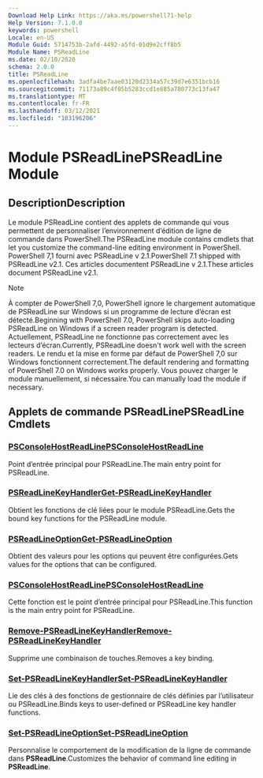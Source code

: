 ```yaml
---
Download Help Link: https://aka.ms/powershell71-help
Help Version: 7.1.0.0
keywords: powershell
Locale: en-US
Module Guid: 5714753b-2afd-4492-a5fd-01d9e2cff8b5
Module Name: PSReadLine
ms.date: 02/10/2020
schema: 2.0.0
title: PSReadLine
ms.openlocfilehash: 3adfa4be7aae03120d2334a57c39d7e6351bcb16
ms.sourcegitcommit: 71173a89c4f05b5283ccd1e885a780773c13fa47
ms.translationtype: MT
ms.contentlocale: fr-FR
ms.lasthandoff: 03/12/2021
ms.locfileid: "103196206"
---
```

# <span data-ttu-id="47ea0-103">Module PSReadLine</span><span class="sxs-lookup"><span data-stu-id="47ea0-103">PSReadLine Module</span></span>

## <span data-ttu-id="47ea0-104">Description</span><span class="sxs-lookup"><span data-stu-id="47ea0-104">Description</span></span>

<span data-ttu-id="47ea0-105">Le module PSReadLine contient des applets de commande qui vous permettent de personnaliser l’environnement d’édition de ligne de commande dans PowerShell.</span><span class="sxs-lookup"><span data-stu-id="47ea0-105">The PSReadLine module contains cmdlets that let you customize the command-line editing environment in PowerShell.</span></span> <span data-ttu-id="47ea0-106">PowerShell 7,1 fourni avec PSReadLine v 2.1.</span><span class="sxs-lookup"><span data-stu-id="47ea0-106">PowerShell 7.1 shipped with PSReadLine v2.1.</span></span> <span data-ttu-id="47ea0-107">Ces articles documentent PSReadLine v 2.1.</span><span class="sxs-lookup"><span data-stu-id="47ea0-107">These articles document PSReadLine v2.1.</span></span>

> [!NOTE]
> <span data-ttu-id="47ea0-108">À compter de PowerShell 7,0, PowerShell ignore le chargement automatique de PSReadLine sur Windows si un programme de lecture d’écran est détecté.</span><span class="sxs-lookup"><span data-stu-id="47ea0-108">Beginning with PowerShell 7.0, PowerShell skips auto-loading PSReadLine on Windows if a screen reader program is detected.</span></span> <span data-ttu-id="47ea0-109">Actuellement, PSReadLine ne fonctionne pas correctement avec les lecteurs d’écran.</span><span class="sxs-lookup"><span data-stu-id="47ea0-109">Currently, PSReadLine doesn't work well with the screen readers.</span></span> <span data-ttu-id="47ea0-110">Le rendu et la mise en forme par défaut de PowerShell 7,0 sur Windows fonctionnent correctement.</span><span class="sxs-lookup"><span data-stu-id="47ea0-110">The default rendering and formatting of PowerShell 7.0 on Windows works properly.</span></span> <span data-ttu-id="47ea0-111">Vous pouvez charger le module manuellement, si nécessaire.</span><span class="sxs-lookup"><span data-stu-id="47ea0-111">You can manually load the module if necessary.</span></span>

## <span data-ttu-id="47ea0-112">Applets de commande PSReadLine</span><span class="sxs-lookup"><span data-stu-id="47ea0-112">PSReadLine Cmdlets</span></span>

### [<span data-ttu-id="47ea0-113">PSConsoleHostReadLine</span><span class="sxs-lookup"><span data-stu-id="47ea0-113">PSConsoleHostReadLine</span></span>](PSConsoleHostReadLine.md)
<span data-ttu-id="47ea0-114">Point d’entrée principal pour PSReadLine.</span><span class="sxs-lookup"><span data-stu-id="47ea0-114">The main entry point for PSReadLine.</span></span>

### [<span data-ttu-id="47ea0-115">PSReadLineKeyHandler</span><span class="sxs-lookup"><span data-stu-id="47ea0-115">Get-PSReadLineKeyHandler</span></span>](Get-PSReadLineKeyHandler.md)
<span data-ttu-id="47ea0-116">Obtient les fonctions de clé liées pour le module PSReadLine.</span><span class="sxs-lookup"><span data-stu-id="47ea0-116">Gets the bound key functions for the PSReadLine module.</span></span>

### [<span data-ttu-id="47ea0-117">PSReadLineOption</span><span class="sxs-lookup"><span data-stu-id="47ea0-117">Get-PSReadLineOption</span></span>](Get-PSReadLineOption.md)
<span data-ttu-id="47ea0-118">Obtient des valeurs pour les options qui peuvent être configurées.</span><span class="sxs-lookup"><span data-stu-id="47ea0-118">Gets values for the options that can be configured.</span></span>

### [<span data-ttu-id="47ea0-119">PSConsoleHostReadLine</span><span class="sxs-lookup"><span data-stu-id="47ea0-119">PSConsoleHostReadLine</span></span>](PSConsoleHostReadLine.md)
<span data-ttu-id="47ea0-120">Cette fonction est le point d’entrée principal pour PSReadLine.</span><span class="sxs-lookup"><span data-stu-id="47ea0-120">This function is the main entry point for PSReadLine.</span></span>

### [<span data-ttu-id="47ea0-121">Remove-PSReadLineKeyHandler</span><span class="sxs-lookup"><span data-stu-id="47ea0-121">Remove-PSReadLineKeyHandler</span></span>](Remove-PSReadLineKeyHandler.md)
<span data-ttu-id="47ea0-122">Supprime une combinaison de touches.</span><span class="sxs-lookup"><span data-stu-id="47ea0-122">Removes a key binding.</span></span>

### [<span data-ttu-id="47ea0-123">Set-PSReadLineKeyHandler</span><span class="sxs-lookup"><span data-stu-id="47ea0-123">Set-PSReadLineKeyHandler</span></span>](Set-PSReadLineKeyHandler.md)
<span data-ttu-id="47ea0-124">Lie des clés à des fonctions de gestionnaire de clés définies par l’utilisateur ou PSReadLine.</span><span class="sxs-lookup"><span data-stu-id="47ea0-124">Binds keys to user-defined or PSReadLine key handler functions.</span></span>

### [<span data-ttu-id="47ea0-125">Set-PSReadLineOption</span><span class="sxs-lookup"><span data-stu-id="47ea0-125">Set-PSReadLineOption</span></span>](Set-PSReadLineOption.md)
<span data-ttu-id="47ea0-126">Personnalise le comportement de la modification de la ligne de commande dans **PSReadLine**.</span><span class="sxs-lookup"><span data-stu-id="47ea0-126">Customizes the behavior of command line editing in **PSReadLine**.</span></span>

